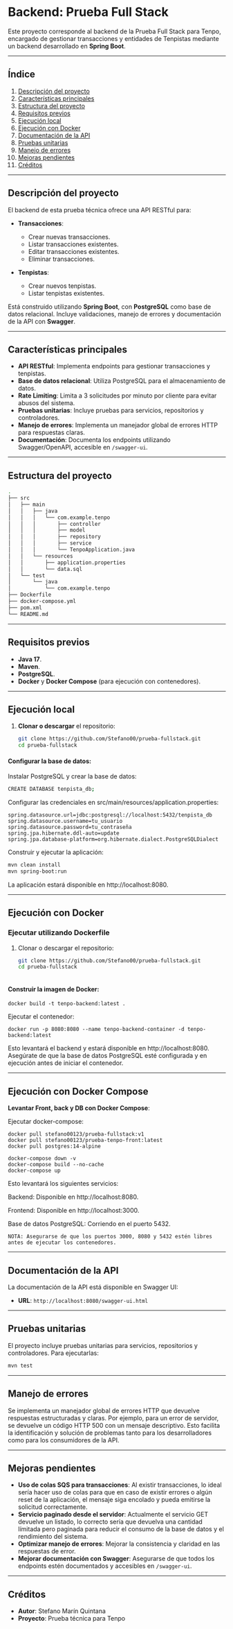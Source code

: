 # **Backend: Prueba Full Stack**

Este proyecto corresponde al backend de la Prueba Full Stack para Tenpo, encargado de gestionar transacciones y entidades de Tenpistas mediante un backend desarrollado en **Spring Boot**.

---

## **Índice**

1. [Descripción del proyecto](#descripción-del-proyecto)
2. [Características principales](#características-principales)
3. [Estructura del proyecto](#estructura-del-proyecto)
4. [Requisitos previos](#requisitos-previos)
5. [Ejecución local](#ejecución-local)
6. [Ejecución con Docker](#ejecución-con-docker)
7. [Documentación de la API](#documentación-de-la-api)
8. [Pruebas unitarias](#pruebas-unitarias)
9. [Manejo de errores](#manejo-de-errores)
10. [Mejoras pendientes](#mejoras-pendientes)
11. [Créditos](#créditos)


---

## **Descripción del proyecto**

El backend de esta prueba técnica ofrece una API RESTful para:

- **Transacciones**:
  - Crear nuevas transacciones.
  - Listar transacciones existentes.
  - Editar transacciones existentes.
  - Eliminar transacciones.

- **Tenpistas**:
  - Crear nuevos tenpistas.
  - Listar tenpistas existentes.

Está construido utilizando **Spring Boot**, con **PostgreSQL** como base de datos relacional. Incluye validaciones, manejo de errores y documentación de la API con **Swagger**.

---

## **Características principales**

- **API RESTful**: Implementa endpoints para gestionar transacciones y tenpistas.
- **Base de datos relacional**: Utiliza PostgreSQL para el almacenamiento de datos.
- **Rate Limiting**: Limita a 3 solicitudes por minuto por cliente para evitar abusos del sistema.
- **Pruebas unitarias**: Incluye pruebas para servicios, repositorios y controladores.
- **Manejo de errores**: Implementa un manejador global de errores HTTP para respuestas claras.
- **Documentación**: Documenta los endpoints utilizando Swagger/OpenAPI, accesible en `/swagger-ui`.

---

## **Estructura del proyecto**

```bash
.
├── src
│   ├── main
│   │   ├── java
│   │   │   └── com.example.tenpo
│   │   │       ├── controller
│   │   │       ├── model
│   │   │       ├── repository
│   │   │       ├── service
│   │   │       └── TenpoApplication.java
│   │   └── resources
│   │       ├── application.properties
│   │       └── data.sql
│   └── test
│       └── java
│           └── com.example.tenpo
├── Dockerfile
├── docker-compose.yml
├── pom.xml
└── README.md
```
---

## **Requisitos previos**

- **Java 17**.
- **Maven**.
- **PostgreSQL**.
- **Docker** y **Docker Compose** (para ejecución con contenedores).

---

## **Ejecución local**

1. **Clonar o descargar** el repositorio:

   ```bash
   git clone https://github.com/Stefano00/prueba-fullstack.git
   cd prueba-fullstack
   ```
#### Configurar la base de datos:
Instalar PostgreSQL y crear la base de datos:
 ```bash
CREATE DATABASE tenpista_db;
 ```
 
Configurar las credenciales en src/main/resources/application.properties:

    spring.datasource.url=jdbc:postgresql://localhost:5432/tenpista_db
    spring.datasource.username=tu_usuario
    spring.datasource.password=tu_contraseña
    spring.jpa.hibernate.ddl-auto=update
    spring.jpa.database-platform=org.hibernate.dialect.PostgreSQLDialect

Construir y ejecutar la aplicación:
 ```bash
mvn clean install
mvn spring-boot:run
 ```
 
La aplicación estará disponible en http://localhost:8080.

---

## **Ejecución con Docker**

### **Ejecutar utilizando Dockerfile**

1. Clonar o descargar el repositorio:

   ```bash
   git clone https://github.com/Stefano00/prueba-fullstack.git
   cd prueba-fullstack
  

#### Construir la imagen de Docker:

    docker build -t tenpo-backend:latest .

    
Ejecutar el contenedor:

    docker run -p 8080:8080 --name tenpo-backend-container -d tenpo-backend:latest

Esto levantará el backend y estará disponible en http://localhost:8080. Asegúrate de que la base de datos PostgreSQL esté configurada y en ejecución antes de iniciar el contenedor.






---


## **Ejecución con Docker Compose**

 **Levantar Front, back y DB con Docker Compose**:

Ejecutar docker-compose:
    
    docker pull stefano00123/prueba-fullstack:v1
    docker pull stefano00123/prueba-tenpo-front:latest
    docker pull postgres:14-alpine

    docker-compose down -v
    docker-compose build --no-cache
    docker-compose up
    
Esto levantará los siguientes servicios:

Backend: Disponible en http://localhost:8080.

Frontend: Disponible en http://localhost:3000.

Base de datos PostgreSQL: Corriendo en el puerto 5432.
    
    
    NOTA: Asegurarse de que los puertos 3000, 8080 y 5432 estén libres antes de ejecutar los contenedores.

---

## **Documentación de la API**

La documentación de la API está disponible en Swagger UI:

- **URL**: `http://localhost:8080/swagger-ui.html`

---

## **Pruebas unitarias**

El proyecto incluye pruebas unitarias para servicios, repositorios y controladores. Para ejecutarlas:

```bash
mvn test
```

---

## **Manejo de errores**

Se implementa un manejador global de errores HTTP que devuelve respuestas estructuradas y claras. Por ejemplo, para un error de servidor, se devuelve un código HTTP 500 con un mensaje descriptivo. Esto facilita la identificación y solución de problemas tanto para los desarrolladores como para los consumidores de la API.

---

## **Mejoras pendientes**

- **Uso de colas SQS para transacciones**: Al existir transacciones, lo ideal sería hacer uso de colas para que en caso de existir errores o algún reset de la aplicación, el mensaje siga encolado y pueda emitirse la solicitud correctamente.
- **Servicio paginado desde el servidor**: Actualmente el servicio GET devuelve un listado, lo correcto sería que devuelva una cantidad límitada pero paginada para reducir el consumo de la base de datos y el rendimiento del sistema.
- **Optimizar manejo de errores**: Mejorar la consistencia y claridad en las respuestas de error.
- **Mejorar documentación con Swagger**: Asegurarse de que todos los endpoints estén documentados y accesibles en `/swagger-ui`.

---

## **Créditos**

- **Autor**: Stefano Marín Quintana
- **Proyecto**: Prueba técnica para Tenpo



